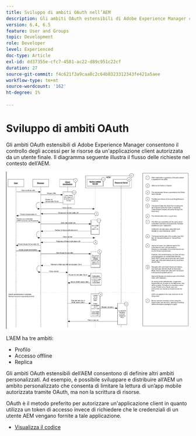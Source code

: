 ```yaml
---
title: Sviluppo di ambiti OAuth nell’AEM
description: Gli ambiti OAuth estensibili di Adobe Experience Manager consentono il controllo degli accessi per le risorse da un'applicazione client autorizzata da un utente finale. Il diagramma seguente illustra il flusso delle richieste nel contesto dell’AEM.
version: 6.4, 6.5
feature: User and Groups
topic: Development
role: Developer
level: Experienced
doc-type: Article
exl-id: dd37355e-cfc7-4581-ac22-d89c951c22cf
duration: 27
source-git-commit: f4c621f3a9caa8c2c64b8323312343fe421a5aee
workflow-type: tm+mt
source-wordcount: '162'
ht-degree: 1%

---
```


# Sviluppo di ambiti OAuth

Gli ambiti OAuth estensibili di Adobe Experience Manager consentono il controllo degli accessi per le risorse da un&#39;applicazione client autorizzata da un utente finale. Il diagramma seguente illustra il flusso delle richieste nel contesto dell’AEM.

![Flusso Ambiti Oauth](./assets/oauth-code-sample-develop/oauth-scopes-flow.png)

L’AEM ha tre ambiti:

* Profilo
* Accesso offline
* Replica

Gli ambiti OAuth estensibili dell’AEM consentono di definire altri ambiti personalizzati. Ad esempio, è possibile sviluppare e distribuire all’AEM un ambito personalizzato che consenta di limitare la lettura di un’app mobile autorizzata tramite OAuth, ma non la scrittura di risorse.

OAuth è il metodo preferito per autorizzare un&#39;applicazione client in quanto utilizza un token di accesso invece di richiedere che le credenziali di un utente AEM vengano fornite a tale applicazione.

* [Visualizza il codice](https://github.com/Adobe-Consulting-Services/acs-aem-samples/blob/legacy/bundle/src/main/java/com/adobe/acs/samples/authentication/oauth/impl/SampleScopeWithPrivileges.java)
